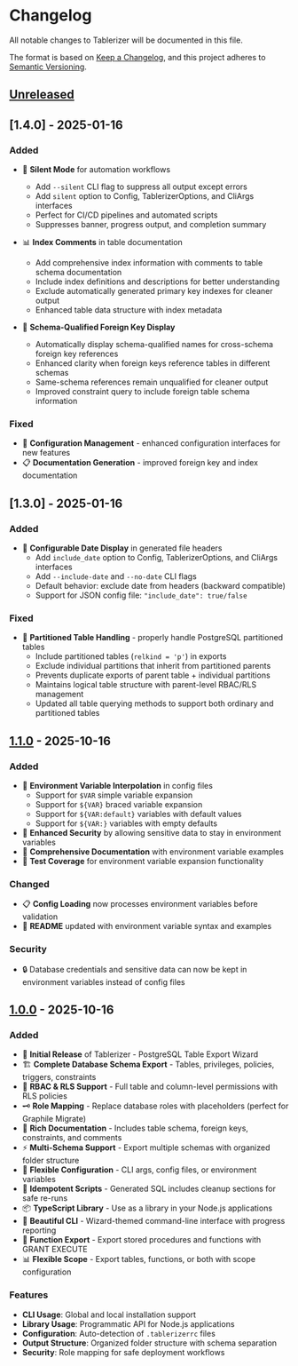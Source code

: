 # Changelog

All notable changes to Tablerizer will be documented in this file.

The format is based on [Keep a Changelog](https://keepachangelog.com/en/1.0.0/),
and this project adheres to [Semantic Versioning](https://semver.org/spec/v2.0.0.html).

## [Unreleased]

## [1.4.0] - 2025-01-16

### Added

- 🤫 **Silent Mode** for automation workflows

  - Add `--silent` CLI flag to suppress all output except errors
  - Add `silent` option to Config, TablerizerOptions, and CliArgs interfaces
  - Perfect for CI/CD pipelines and automated scripts
  - Suppresses banner, progress output, and completion summary

- 📊 **Index Comments** in table documentation

  - Add comprehensive index information with comments to table schema documentation
  - Include index definitions and descriptions for better understanding
  - Exclude automatically generated primary key indexes for cleaner output
  - Enhanced table data structure with index metadata

- 🔗 **Schema-Qualified Foreign Key Display**
  - Automatically display schema-qualified names for cross-schema foreign key references
  - Enhanced clarity when foreign keys reference tables in different schemas
  - Same-schema references remain unqualified for cleaner output
  - Improved constraint query to include foreign table schema information

### Fixed

- 🧹 **Configuration Management** - enhanced configuration interfaces for new features
- 📋 **Documentation Generation** - improved foreign key and index documentation

## [1.3.0] - 2025-01-16

### Added

- 📅 **Configurable Date Display** in generated file headers
  - Add `include_date` option to Config, TablerizerOptions, and CliArgs interfaces
  - Add `--include-date` and `--no-date` CLI flags
  - Default behavior: exclude date from headers (backward compatible)
  - Support for JSON config file: `"include_date": true/false`

### Fixed

- 🔧 **Partitioned Table Handling** - properly handle PostgreSQL partitioned tables
  - Include partitioned tables (`relkind = 'p'`) in exports
  - Exclude individual partitions that inherit from partitioned parents
  - Prevents duplicate exports of parent table + individual partitions
  - Maintains logical table structure with parent-level RBAC/RLS management
  - Updated all table querying methods to support both ordinary and partitioned tables

## [1.1.0] - 2025-10-16

### Added

- 🎯 **Environment Variable Interpolation** in config files
  - Support for `$VAR` simple variable expansion
  - Support for `${VAR}` braced variable expansion
  - Support for `${VAR:default}` variables with default values
  - Support for `${VAR:}` variables with empty defaults
- 🔐 **Enhanced Security** by allowing sensitive data to stay in environment variables
- 📝 **Comprehensive Documentation** with environment variable examples
- 🧪 **Test Coverage** for environment variable expansion functionality

### Changed

- 📋 **Config Loading** now processes environment variables before validation
- 📖 **README** updated with environment variable syntax and examples

### Security

- 🔒 Database credentials and sensitive data can now be kept in environment variables instead of config files

## [1.0.0] - 2025-10-16

### Added

- 🎲 **Initial Release** of Tablerizer - PostgreSQL Table Export Wizard
- 🏗️ **Complete Database Schema Export** - Tables, privileges, policies, triggers, constraints
- 🔐 **RBAC & RLS Support** - Full table and column-level permissions with RLS policies
- 🗝️ **Role Mapping** - Replace database roles with placeholders (perfect for Graphile Migrate)
- 📝 **Rich Documentation** - Includes table schema, foreign keys, constraints, and comments
- ⚡ **Multi-Schema Support** - Export multiple schemas with organized folder structure
- 🔧 **Flexible Configuration** - CLI args, config files, or environment variables
- 🧹 **Idempotent Scripts** - Generated SQL includes cleanup sections for safe re-runs
- 📦 **TypeScript Library** - Use as a library in your Node.js applications
- 🎨 **Beautiful CLI** - Wizard-themed command-line interface with progress reporting
- 🔮 **Function Export** - Export stored procedures and functions with GRANT EXECUTE
- 📊 **Flexible Scope** - Export tables, functions, or both with scope configuration

### Features

- **CLI Usage**: Global and local installation support
- **Library Usage**: Programmatic API for Node.js applications
- **Configuration**: Auto-detection of `.tablerizerrc` files
- **Output Structure**: Organized folder structure with schema separation
- **Security**: Role mapping for safe deployment workflows

[Unreleased]: https://github.com/GRINN-dev/tablerizer/compare/v1.1.0...HEAD
[1.1.0]: https://github.com/GRINN-dev/tablerizer/compare/v1.0.0...v1.1.0
[1.0.0]: https://github.com/GRINN-dev/tablerizer/releases/tag/v1.0.0
